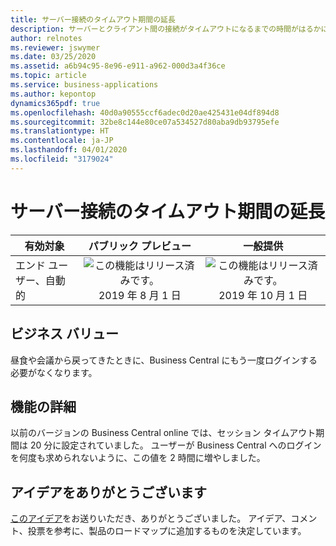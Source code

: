 ```yaml
---
title: サーバー接続のタイムアウト期間の延長
description: サーバーとクライアント間の接続がタイムアウトになるまでの時間がはるかに長くなりました。
author: relnotes
ms.reviewer: jswymer
ms.date: 03/25/2020
ms.assetid: a6b94c95-8e96-e911-a962-000d3a4f36ce
ms.topic: article
ms.service: business-applications
ms.author: kepontop
dynamics365pdf: true
ms.openlocfilehash: 40d0a90555ccf6adec0d20ae425431e04df894d8
ms.sourcegitcommit: 32be8c144e80ce07a534527d80aba9db93795efe
ms.translationtype: HT
ms.contentlocale: ja-JP
ms.lasthandoff: 04/01/2020
ms.locfileid: "3179024"
---
```

# <a name="longer-timeout-period-for-the-server-connection"></a>サーバー接続のタイムアウト期間の延長


| 有効対象    |  パブリック プレビュー | 一般提供 | 
| ---------- | :----------: |:----------: |
|エンド ユーザー、自動的|![この機能はリリース済みです。](/dynamics365-release-plan/media/green-checkmark.png "この機能はリリース済みです。") 2019 年 8 月 1 日| ![この機能はリリース済みです。](/dynamics365-release-plan/media/green-checkmark.png "この機能はリリース済みです。") 2019 年 10 月 1 日|


## <a name="business-value"></a>ビジネス バリュー
<!-- bv start -->
昼食や会議から戻ってきたときに、Business Central にもう一度ログインする必要がなくなります。
<!-- bv end -->



## <a name="feature-details"></a>機能の詳細
<!--feature detail start -->
以前のバージョンの Business Central online では、セッション タイムアウト期間は 20 分に設定されていました。 ユーザーが Business Central へのログインを何度も求められないように、この値を 2 時間に増やしました。
<!--feature detail end -->









## <a name="thank-you-for-your-idea"></a>アイデアをありがとうございます
[このアイデア](https://experience.dynamics.com/ideas/idea/?ideaid=8ca502d1-d36b-e911-b047-0003ff688f46)をお送りいただき、ありがとうございました。 アイデア、コメント、投票を参考に、製品のロードマップに追加するものを決定しています。

<!-- note from editor: removing because this link is giving a 404 error. ## See also
[Operational Limits](https://docs.microsoft.com/dynamics365/business-central/dev-itpro/administration/operational-limits-online) (docs)-->
